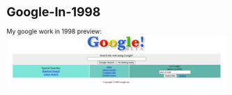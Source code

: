 # Google-In-1998
My google work in 1998
preview:
![preview](https://raw.githubusercontent.com/Kodluyoruz/taskforce/main/css/cssodev3/figures/googlehomepage.png)
